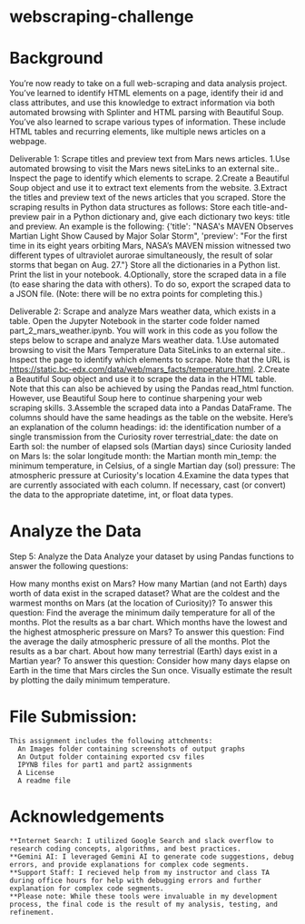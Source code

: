 # webscraping-challenge
# Background
You’re now ready to take on a full web-scraping and data analysis project. You’ve learned to identify HTML elements on a page, identify their id and class attributes, and use this knowledge to extract information via both automated browsing with Splinter and HTML parsing with Beautiful Soup. You’ve also learned to scrape various types of information. These include HTML tables and recurring elements, like multiple news articles on a webpage.

Deliverable 1: Scrape titles and preview text from Mars news articles.
    1.Use automated browsing to visit the Mars news siteLinks to an external site.. Inspect the page to identify which elements to scrape.
    2.Create a Beautiful Soup object and use it to extract text elements from the website.
    3.Extract the titles and preview text of the news articles that you scraped. Store the scraping results in Python data structures as follows:
    Store each title-and-preview pair in a Python dictionary and, give each dictionary two keys: title and preview. An example is the following:
    {'title': "NASA's MAVEN Observes Martian Light Show Caused by Major Solar Storm",
    'preview': "For the first time in its eight years orbiting Mars, NASA’s MAVEN mission witnessed two different types of ultraviolet aurorae simultaneously, the result of solar storms that began on Aug. 27."}
    Store all the dictionaries in a Python list.
    Print the list in your notebook.
    4.Optionally, store the scraped data in a file (to ease sharing the data with others). To do so, export the scraped data to a JSON file. (Note: there will be no extra points for completing this.)
  
  Deliverable 2: Scrape and analyze Mars weather data, which exists in a table.
    Open the Jupyter Notebook in the starter code folder named part_2_mars_weather.ipynb. You will work in this code as you follow the steps below to scrape and analyze Mars weather data.
    1.Use automated browsing to visit the Mars Temperature Data SiteLinks to an external site.. Inspect the page to identify which elements to scrape. Note that the URL is https://static.bc-edx.com/data/web/mars_facts/temperature.html.
    2.Create a Beautiful Soup object and use it to scrape the data in the HTML table. Note that this can also be achieved by using the Pandas read_html function. However, use Beautiful Soup here to continue sharpening your web scraping skills.
    3.Assemble the scraped data into a Pandas DataFrame. The columns should have the same headings as the table on the website. Here’s an explanation of the column headings:
    id: the identification number of a single transmission from the Curiosity rover
    terrestrial_date: the date on Earth
    sol: the number of elapsed sols (Martian days) since Curiosity landed on Mars
    ls: the solar longitude
    month: the Martian month
    min_temp: the minimum temperature, in Celsius, of a single Martian day (sol)
    pressure: The atmospheric pressure at Curiosity's location
    4.Examine the data types that are currently associated with each column. If necessary, cast (or convert) the data to the appropriate datetime, int, or float data types.


# Analyze the Data
Step 5: Analyze the Data
Analyze your dataset by using Pandas functions to answer the following questions:

How many months exist on Mars?
How many Martian (and not Earth) days worth of data exist in the scraped dataset?
What are the coldest and the warmest months on Mars (at the location of Curiosity)? To answer this question:
Find the average the minimum daily temperature for all of the months.
Plot the results as a bar chart.
Which months have the lowest and the highest atmospheric pressure on Mars? To answer this question:
Find the average the daily atmospheric pressure of all the months.
Plot the results as a bar chart.
About how many terrestrial (Earth) days exist in a Martian year? To answer this question:
Consider how many days elapse on Earth in the time that Mars circles the Sun once.
Visually estimate the result by plotting the daily minimum temperature.



# File Submission:
    This assignment includes the following attchments:
      An Images folder containing screenshots of output graphs
      An Output folder containing exported csv files
      IPYNB files for part1 and part2 assignments
      A License
      A readme file  


# Acknowledgements
    **Internet Search: I utilized Google Search and slack overflow to research coding concepts, algorithms, and best practices.
    **Gemini AI: I leveraged Gemini AI to generate code suggestions, debug errors, and provide explanations for complex code segments.
    **Support Staff: I recieved help from my instructor and class TA during office hours for help with debugging errors and further explanation for complex code segments.
    **Please note: While these tools were invaluable in my development process, the final code is the result of my analysis, testing, and refinement.